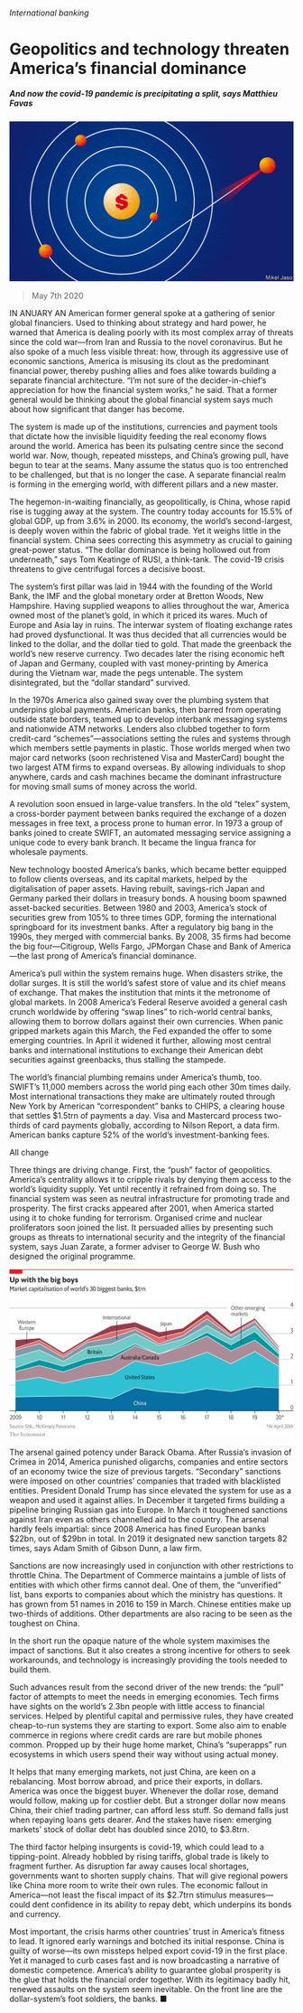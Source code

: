 ###### International banking

# Geopolitics and technology threaten America’s financial dominance 

##### And now the covid-19 pandemic is precipitating a split, says Matthieu Favas 

![image](images/20200509_SRD001_0.jpg) 

> May 7th 2020 

IN ANUARY AN American former general spoke at a gathering of senior global financiers. Used to thinking about strategy and hard power, he warned that America is dealing poorly with its most complex array of threats since the cold war—from Iran and Russia to the novel coronavirus. But he also spoke of a much less visible threat: how, through its aggressive use of economic sanctions, America is misusing its clout as the predominant financial power, thereby pushing allies and foes alike towards building a separate financial architecture. “I’m not sure of the decider-in-chief’s appreciation for how the financial system works,” he said. That a former general would be thinking about the global financial system says much about how significant that danger has become.

The system is made up of the institutions, currencies and payment tools that dictate how the invisible liquidity feeding the real economy flows around the world. America has been its pulsating centre since the second world war. Now, though, repeated missteps, and China’s growing pull, have begun to tear at the seams. Many assume the status quo is too entrenched to be challenged, but that is no longer the case. A separate financial realm is forming in the emerging world, with different pillars and a new master.


The hegemon-in-waiting financially, as geopolitically, is China, whose rapid rise is tugging away at the system. The country today accounts for 15.5% of global GDP, up from 3.6% in 2000. Its economy, the world’s second-largest, is deeply woven within the fabric of global trade. Yet it weighs little in the financial system. China sees correcting this asymmetry as crucial to gaining great-power status. “The dollar dominance is being hollowed out from underneath,” says Tom Keatinge of RUSI, a think-tank. The covid-19 crisis threatens to give centrifugal forces a decisive boost.

The system’s first pillar was laid in 1944 with the founding of the World Bank, the IMF and the global monetary order at Bretton Woods, New Hampshire. Having supplied weapons to allies throughout the war, America owned most of the planet’s gold, in which it priced its wares. Much of Europe and Asia lay in ruins. The interwar system of floating exchange rates had proved dysfunctional. It was thus decided that all currencies would be linked to the dollar, and the dollar tied to gold. That made the greenback the world’s new reserve currency. Two decades later the rising economic heft of Japan and Germany, coupled with vast money-printing by America during the Vietnam war, made the pegs untenable. The system disintegrated, but the “dollar standard” survived.

In the 1970s America also gained sway over the plumbing system that underpins global payments. American banks, then barred from operating outside state borders, teamed up to develop interbank messaging systems and nationwide ATM networks. Lenders also clubbed together to form credit-card “schemes”—associations setting the rules and systems through which members settle payments in plastic. Those worlds merged when two major card networks (soon rechristened Visa and MasterCard) bought the two largest ATM firms to expand overseas. By allowing individuals to shop anywhere, cards and cash machines became the dominant infrastructure for moving small sums of money across the world.

A revolution soon ensued in large-value transfers. In the old “telex” system, a cross-border payment between banks required the exchange of a dozen messages in free text, a process prone to human error. In 1973 a group of banks joined to create SWIFT, an automated messaging service assigning a unique code to every bank branch. It became the lingua franca for wholesale payments.

New technology boosted America’s banks, which became better equipped to follow clients overseas, and its capital markets, helped by the digitalisation of paper assets. Having rebuilt, savings-rich Japan and Germany parked their dollars in treasury bonds. A housing boom spawned asset-backed securities. Between 1980 and 2003, America’s stock of securities grew from 105% to three times GDP, forming the international springboard for its investment banks. After a regulatory big bang in the 1990s, they merged with commercial banks. By 2008, 35 firms had become the big four—Citigroup, Wells Fargo, JPMorgan Chase and Bank of America—the last prong of America’s financial dominance.

America’s pull within the system remains huge. When disasters strike, the dollar surges. It is still the world’s safest store of value and its chief means of exchange. That makes the institution that mints it the metronome of global markets. In 2008 America’s Federal Reserve avoided a general cash crunch worldwide by offering “swap lines” to rich-world central banks, allowing them to borrow dollars against their own currencies. When panic gripped markets again this March, the Fed expanded the offer to some emerging countries. In April it widened it further, allowing most central banks and international institutions to exchange their American debt securities against greenbacks, thus stalling the stampede.

The world’s financial plumbing remains under America’s thumb, too. SWIFT’s 11,000 members across the world ping each other 30m times daily. Most international transactions they make are ultimately routed through New York by American “correspondent” banks to CHIPS, a clearing house that settles $1.5trn of payments a day. Visa and Mastercard process two-thirds of card payments globally, according to Nilson Report, a data firm. American banks capture 52% of the world’s investment-banking fees.

All change

Three things are driving change. First, the “push” factor of geopolitics. America’s centrality allows it to cripple rivals by denying them access to the world’s liquidity supply. Yet until recently it refrained from doing so. The financial system was seen as neutral infrastructure for promoting trade and prosperity. The first cracks appeared after 2001, when America started using it to choke funding for terrorism. Organised crime and nuclear proliferators soon joined the list. It persuaded allies by presenting such groups as threats to international security and the integrity of the financial system, says Juan Zarate, a former adviser to George W. Bush who designed the original programme.

![image](images/20200509_SRC058.png) 


The arsenal gained potency under Barack Obama. After Russia’s invasion of Crimea in 2014, America punished oligarchs, companies and entire sectors of an economy twice the size of previous targets. “Secondary” sanctions were imposed on other countries’ companies that traded with blacklisted entities. President Donald Trump has since elevated the system for use as a weapon and used it against allies. In December it targeted firms building a pipeline bringing Russian gas into Europe. In March it toughened sanctions against Iran even as others channelled aid to the country. The arsenal hardly feels impartial: since 2008 America has fined European banks $22bn, out of $29bn in total. In 2019 it designated new sanction targets 82 times, says Adam Smith of Gibson Dunn, a law firm.

Sanctions are now increasingly used in conjunction with other restrictions to throttle China. The Department of Commerce maintains a jumble of lists of entities with which other firms cannot deal. One of them, the “unverified” list, bans exports to companies about which the ministry has questions. It has grown from 51 names in 2016 to 159 in March. Chinese entities make up two-thirds of additions. Other departments are also racing to be seen as the toughest on China.

In the short run the opaque nature of the whole system maximises the impact of sanctions. But it also creates a strong incentive for others to seek workarounds, and technology is increasingly providing the tools needed to build them.


Such advances result from the second driver of the new trends: the “pull” factor of attempts to meet the needs in emerging economies. Tech firms have sights on the world’s 2.3bn people with little access to financial services. Helped by plentiful capital and permissive rules, they have created cheap-to-run systems they are starting to export. Some also aim to enable commerce in regions where credit cards are rare but mobile phones common. Propped up by their huge home market, China’s “superapps” run ecosystems in which users spend their way without using actual money.

It helps that many emerging markets, not just China, are keen on a rebalancing. Most borrow abroad, and price their exports, in dollars. America was once the biggest buyer. Whenever the dollar rose, demand would follow, making up for costlier debt. But a stronger dollar now means China, their chief trading partner, can afford less stuff. So demand falls just when repaying loans gets dearer. And the stakes have risen: emerging markets’ stock of dollar debt has doubled since 2010, to $3.8trn.

The third factor helping insurgents is covid-19, which could lead to a tipping-point. Already hobbled by rising tariffs, global trade is likely to fragment further. As disruption far away causes local shortages, governments want to shorten supply chains. That will give regional powers like China more room to write their own rules. The economic fallout in America—not least the fiscal impact of its $2.7trn stimulus measures—could dent confidence in its ability to repay debt, which underpins its bonds and currency.

Most important, the crisis harms other countries’ trust in America’s fitness to lead. It ignored early warnings and botched its initial response. China is guilty of worse—its own missteps helped export covid-19 in the first place. Yet it managed to curb cases fast and is now broadcasting a narrative of domestic competence. America’s ability to guarantee global prosperity is the glue that holds the financial order together. With its legitimacy badly hit, renewed assaults on the system seem inevitable. On the front line are the dollar-system’s foot soldiers, the banks. ■

